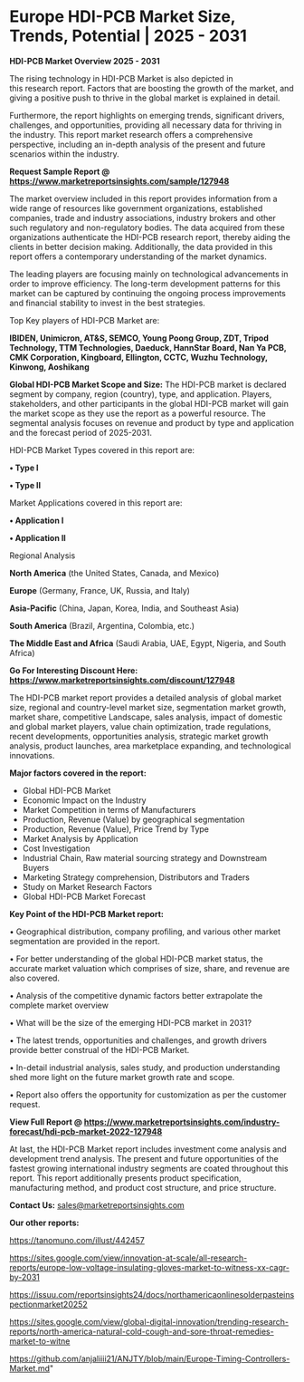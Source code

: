 # Europe HDI-PCB Market Size, Trends, Potential | 2025 - 2031

<Strong> HDI-PCB Market Overview 2025 - 2031</strong>

The rising technology in HDI-PCB Market is also depicted in this research report. Factors that are boosting the growth of the market, and giving a positive push to thrive in the global market is explained in detail.

Furthermore, the report highlights on emerging trends, significant drivers, challenges, and opportunities, providing all necessary data for thriving in the industry. This report market research offers a comprehensive perspective, including an in-depth analysis of the present and future scenarios within the industry.

<strong>Request Sample Report @ <a href=https://www.marketreportsinsights.com/sample/127948>https://www.marketreportsinsights.com/sample/127948</a></strong>

The market overview included in this report provides information from a wide range of resources like government organizations, established companies, trade and industry associations, industry brokers and other such regulatory and non-regulatory bodies. The data acquired from these organizations authenticate the HDI-PCB research report, thereby aiding the clients in better decision making. Additionally, the data provided in this report offers a contemporary understanding of the market dynamics.

The leading players are focusing mainly on technological advancements in order to improve efficiency. The long-term development patterns for this market can be captured by continuing the ongoing process improvements and financial stability to invest in the best strategies.

Top Key players of HDI-PCB Market are:

<strong>IBIDEN, Unimicron, AT&S, SEMCO, Young Poong Group, ZDT, Tripod Technology, TTM Technologies, Daeduck, HannStar Board, Nan Ya PCB, CMK Corporation, Kingboard, Ellington, CCTC, Wuzhu Technology, Kinwong, Aoshikang</strong>

<strong><b>Global HDI-PCB Market Scope and Size:</b></strong>
The HDI-PCB market is declared segment by company, region (country), type, and application. Players, stakeholders, and other participants in the global HDI-PCB market will gain the market scope as they use the report as a powerful resource. The segmental analysis focuses on revenue and product by type and application and the forecast period of 2025-2031.

HDI-PCB Market Types covered in this report are:

<strong>• Type I

• Type II</strong>

Market Applications covered in this report are:

<strong>• Application I

• Application II</strong> 

Regional Analysis

<strong>North America</strong> (the United States, Canada, and Mexico)

<strong>Europe</strong> (Germany, France, UK, Russia, and Italy)

<strong>Asia-Pacific</strong> (China, Japan, Korea, India, and Southeast Asia)

<strong>South America</strong> (Brazil, Argentina, Colombia, etc.)

<strong>The Middle East and Africa</strong> (Saudi Arabia, UAE, Egypt, Nigeria, and South Africa)

<strong>Go For Interesting Discount Here: <a href=https://www.marketreportsinsights.com/discount/127948>https://www.marketreportsinsights.com/discount/127948</a></strong>

The HDI-PCB market report provides a detailed analysis of global market size, regional and country-level market size, segmentation market growth, market share, competitive Landscape, sales analysis, impact of domestic and global market players, value chain optimization, trade regulations, recent developments, opportunities analysis, strategic market growth analysis, product launches, area marketplace expanding, and technological innovations.

<strong><b>Major factors covered in the report:</b></strong>
<ul>
  <li>Global HDI-PCB Market </li>
  <li>Economic Impact on the Industry</li>
  <li>Market Competition in terms of Manufacturers</li>
  <li>Production, Revenue (Value) by geographical segmentation</li>
  <li>Production, Revenue (Value), Price Trend by Type</li>
  <li>Market Analysis by Application</li>
  <li>Cost Investigation</li>
  <li>Industrial Chain, Raw material sourcing strategy and Downstream Buyers</li>
  <li>Marketing Strategy comprehension, Distributors and Traders</li>
  <li>Study on Market Research Factors</li>
  <li>Global HDI-PCB Market Forecast</li>
</ul>

<strong><b>Key Point of the HDI-PCB Market report:</b></strong>

• Geographical distribution, company profiling, and various other market segmentation are provided in the report.

• For better understanding of the global HDI-PCB market status, the accurate market valuation which comprises of size, share, and revenue are also covered.

• Analysis of the competitive dynamic factors better extrapolate the complete market overview

• What will be the size of the emerging HDI-PCB market in 2031?

• The latest trends, opportunities and challenges, and growth drivers provide better construal of the HDI-PCB Market.

• In-detail industrial analysis, sales study, and production understanding shed more light on the future market growth rate and scope.

• Report also offers the opportunity for customization as per the customer request.

<strong><b>View Full Report @ <a href=https://www.marketreportsinsights.com/industry-forecast/hdi-pcb-market-2022-127948>https://www.marketreportsinsights.com/industry-forecast/hdi-pcb-market-2022-127948</a></b></strong>


At last, the HDI-PCB Market report includes investment come analysis and development trend analysis. The present and future opportunities of the fastest growing international industry segments are coated throughout this report. This report additionally presents product specification, manufacturing method, and product cost structure, and price structure.

<strong>Contact Us:</strong>
sales@marketreportsinsights.com

<strong>Our other reports:</strong>

<a href=https://tanomuno.com/illust/442457>https://tanomuno.com/illust/442457</a>

<a href=https://sites.google.com/view/innovation-at-scale/all-research-reports/europe-low-voltage-insulating-gloves-market-to-witness-xx-cagr-by-2031>https://sites.google.com/view/innovation-at-scale/all-research-reports/europe-low-voltage-insulating-gloves-market-to-witness-xx-cagr-by-2031</a>

<a href=https://issuu.com/reportsinsights24/docs/northamericaonlinesolderpasteinspectionmarket20252>https://issuu.com/reportsinsights24/docs/northamericaonlinesolderpasteinspectionmarket20252</a>

<a href=https://sites.google.com/view/global-digital-innovation/trending-research-reports/north-america-natural-cold-cough-and-sore-throat-remedies-market-to-witne>https://sites.google.com/view/global-digital-innovation/trending-research-reports/north-america-natural-cold-cough-and-sore-throat-remedies-market-to-witne</a>

<a href=https://github.com/anjaliiii21/ANJTY/blob/main/Europe-Timing-Controllers-Market.md>https://github.com/anjaliiii21/ANJTY/blob/main/Europe-Timing-Controllers-Market.md</a>"
